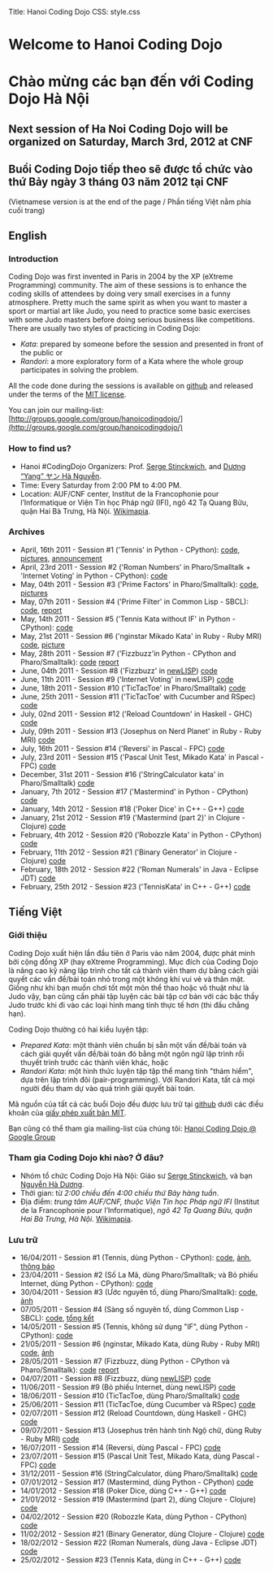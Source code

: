 Title: Hanoi Coding Dojo
CSS: style.css

# Welcome to Hanoi Coding Dojo
# Chào mừng các bạn đến với Coding Dojo Hà Nội

## Next session of Ha Noi Coding Dojo will be organized on Saturday, March 3rd, 2012 at CNF ##

## Buổi Coding Dojo tiếp theo sẽ được tổ chức vào thứ Bảy ngày 3 tháng 03 năm 2012 tại CNF ##

(Vietnamese version is at the end of the page / Phần tiếng Việt nằm phía cuối
trang)

## English

### Introduction

Coding Dojo was first invented in Paris in 2004 by the XP (eXtreme
Programming) community.  The aim of these sessions is to enhance the coding
skills of attendees by doing very small exercises in a funny atmosphere.
Pretty much the same spirit as when you want to master a sport or martial art
like Judo, you need to practice some basic exercises with some Judo masters
before doing serious business like competitions.  There are usually two styles
of practicing in Coding Dojo:

* *Kata*: prepared by someone before the session and presented in front of the
  public or
* *Randori*: a more exploratory form of a Kata where the whole group
  participates in solving the problem.

All the code done during the sessions is available on
[github](http://www.github.com/) and released under the terms of the
[MIT license](http://www.opensource.org/licenses/mit-license.php).

You can join our mailing-list:
[http://groups.google.com/group/hanoicodingdojo/](http://groups.google.com/group/hanoicodingdojo/)

### How to find us?

 * Hanoi #CodingDojo Organizers:
   Prof. [Serge Stinckwich](http://www.doesnotunderstand.org/), and
   [Dương “Yang” ヤン Hà Nguyễn](http://cmpitg.wordpress.com).
 * Time: Every Saturday from 2:00 PM to 4:00 PM.
 * Location: AUF/CNF center, Institut de la Francophonie pour
   l’Informatique or Viện Tin học Pháp ngữ (IFI), ngõ 42 Tạ Quang Bửu,
   quận Hai Bà Trưng, Hà
   Nội. [Wikimapia](http://wikimapia.org/131037/vi/Vi%E1%BB%87n-Tin-h%E1%BB%8Dc-Ph%C3%A1p-ng%E1%BB%AF-H%C3%A0-N%E1%BB%99i-IFI).

### Archives

* April, 16th 2011 - Session #1 ('Tennis' in Python - CPython):
  [code](https://github.com/HaNoiCodingDojo/HNCDSession1),
  [pictures](http://www.flickr.com/photos/sergestinckwich/sets/72157626521205638/),
  [announcement](http://blog.hanoilug.org/?p=123)
* April, 23rd 2011 - Session #2 ('Roman Numbers' in Pharo/Smalltalk + 'Internet Voting'
  in Python - CPython): [code](https://github.com/HaNoiCodingDojo/HNCDSession2)
* May, 04th 2011 - Session #3 ('Prime Factors' in Pharo/Smalltalk):
  [code](https://github.com/HaNoiCodingDojo/HNCDSession3),
  [pictures](http://www.flickr.com/photos/vuhung/sets/72157626622094652/)
* May, 07th 2011 - Session #4 ('Prime Filter' in Common Lisp - SBCL):
  [code](https://github.com/HaNoiCodingDojo/HNCDSession4),
  [report](http://blog.hanoilug.org/?p=124)
* May, 14th 2011 - Session #5 ('Tennis Kata without IF' in Python - CPython):
  [code](https://github.com/HaNoiCodingDojo/HNCDSession5)
* May, 21st 2011 - Session #6 ('nginstar Mikado Kata' in Ruby - Ruby MRI)
  [code](https://github.com/HaNoiCodingDojo/HNCDSession6),
  [picture](http://www.flickr.com/photos/sergestinckwich/5753566224/)
* May, 28th 2011 - Session #7 ('Fizzbuzz'in Python - CPython and Pharo/Smalltalk):
  [code](https://github.com/HaNoiCodingDojo/HNCDSession7)
  [report](http://cmpitg.wordpress.com/2011/05/30/hanoi-coding-dojo-session-7/)
* June, 04th 2011 - Session #8 ('Fizzbuzz' in
  [newLISP](http://www.newlisp.org/))
  [code](https://github.com/HaNoiCodingDojo/HNCDSession8)
* June, 11th 2011 - Session #9 ('Internet Voting' in newLISP)
  [code](https://github.com/HaNoiCodingDojo/HNCDSession9)
* June, 18th 2011 - Session #10 ('TicTacToe' in Pharo/Smalltalk)
  [code](https://github.com/HaNoiCodingDojo/HNCDSession10)
* June, 25th 2011 - Session #11 ('TicTacToe' with Cucumber and RSpec)
  [code](https://github.com/HaNoiCodingDojo/HNCDSession11)
* July, 02nd 2011 - Session #12 ('Reload Countdown' in Haskell - GHC)
  [code](https://github.com/HaNoiCodingDojo/HNCDSession12)
* July, 09th 2011 - Session #13 ('Josephus on Nerd Planet' in Ruby - Ruby MRI)
  [code](https://github.com/HaNoiCodingDojo/HNCDSession13)
* July, 16th 2011 - Session #14 ('Reversi' in Pascal - FPC)
  [code](https://github.com/HaNoiCodingDojo/HNCDSession14)
* July, 23rd 2011 - Session #15 ('Pascal Unit Test, Mikado Kata' in Pascal -
  FPC) [code](https://github.com/HaNoiCodingDojo/HNCDSession15)
* December, 31st 2011 - Session #16 ('StringCalculator kata' in
  Pharo/Smalltalk) [code](https://github.com/HaNoiCodingDojo/HNCDSession16)
* January, 7th 2012 - Session #17 ('Mastermind' in Python - CPython)
  [code](https://github.com/HaNoiCodingDojo/HNCDSession17)
* January, 14th 2012 - Session #18 ('Poker Dice' in C++ - G++)
  [code](https://github.com/HaNoiCodingDojo/HNCDSession18)
* January, 21st 2012 - Session #19 ('Mastermind (part 2)' in Clojure -
  Clojure) [code](https://github.com/HaNoiCodingDojo/HNCDSession19)
* February, 4th 2012 - Session #20 ('Robozzle Kata' in Python - CPython)
  [code](https://github.com/HaNoiCodingDojo/HNCDSession20)
* February, 11th 2012 - Session #21 ('Binary Generator' in Clojure - Clojure)
  [code](https://github.com/HaNoiCodingDojo/HNCDSession21)
* February, 18th 2012 - Session #22 ('Roman Numerals' in Java - Eclipse JDT)
  [code](https://github.com/HaNoiCodingDojo/HNCDSession22)
* February, 25th 2012 - Session #23 ('TennisKata' in C++ - G++)
  [code](https://github.com/HaNoiCodingDojo/HNCDSession23)

## Tiếng Việt

### Giới thiệu

Coding Dojo xuất hiện lần đầu tiên ở Paris vào năm 2004, được phát minh bởi
cộng đồng XP (hay eXtreme Programming).  Mục đích của Coding Dojo là nâng cao
kỹ năng lập trình cho tất cả thành viên tham dự bằng cách giải quyết các vấn
đề/bài toán nhỏ trong một không khí vui vẻ và thân mật.  Giống như khi bạn
muốn chơi tốt một môn thể thao hoặc võ thuật như là Judo vậy, bạn cũng cần
phải tập luyện các bài tập cơ bản với các bậc thầy Judo trước khi đi vào các
loại hình mang tính thực tế hơn (thi đấu chẳng hạn).

Coding Dojo thường có hai kiểu luyện tập:

* *Prepared Kata*: một thành viên chuẩn bị sẵn một vấn đề/bài toán và cách
  giải quyết vấn đề/bài toán đó bằng một ngôn ngữ lập trình rồi thuyết trình
  trước các thành viên khác, hoặc
* *Randori Kata*: một hình thức luyện tập tập thể mang tính "thám hiểm", dựa
  trên lập trình đôi (pair-programming).  Với Randori Kata, tất cả mọi người
  đều tham dự vào quá trình giải quyết bài toán.

Mã nguồn của tất cả các buổi Dojo đều được lưu trữ tại
[github](http://www.github.com/) dưới các điều khoản của
[giấy phép xuất bản MIT](http://www.opensource.org/licenses/mit-license.php).

Bạn cũng có thể tham gia mailing-list của chúng tôi:
[Hanoi Coding Dojo @ Google Group](http://groups.google.com/group/hanoicodingdojo/)

### Tham gia Coding Dojo khi nào?  Ở đâu?

 * Nhóm tổ chức Coding Dojo Hà Nội: Giáo sư
   [Serge Stinckwich](http://www.doesnotunderstand.org/), và bạn
   [Nguyễn Hà Dương](http://cmpitg.wordpress.com).
 * Thời gian: từ *2:00 chiều đến 4:00 chiều thứ Bảy hàng tuần*.
 * Địa điểm: *trung tâm AUF/CNF, thuộc Viện Tin học Pháp ngữ IFI* (Institut de
   la Francophonie pour l’Informatique), *ngõ 42 Tạ Quang Bửu, quận Hai Bà
   Trưng, Hà
   Nội*. [Wikimapia](http://wikimapia.org/131037/vi/Vi%E1%BB%87n-Tin-h%E1%BB%8Dc-Ph%C3%A1p-ng%E1%BB%AF-H%C3%A0-N%E1%BB%99i-IFI).

### Lưu trữ

* 16/04/2011 - Session #1 (Tennis, dùng Python - CPython):
  [code](https://github.com/HaNoiCodingDojo/HNCDSession1),
  [ảnh](http://www.flickr.com/photos/sergestinckwich/sets/72157626521205638/),
  [thông báo](http://blog.hanoilug.org/?p=123)
* 23/04/2011 - Session #2 (Số La Mã, dùng Pharo/Smalltalk; và Bỏ phiếu
  Internet, dùng Python - CPython):
  [code](https://github.com/HaNoiCodingDojo/HNCDSession2)
* 30/04/2011 - Session #3 (Ước nguyên tố, dùng Pharo/Smalltalk):
  [code](https://github.com/HaNoiCodingDojo/HNCDSession3),
  [ảnh](http://www.flickr.com/photos/vuhung/sets/72157626622094652/)
* 07/05/2011 - Session #4 (Sàng số nguyên tố, dùng Common Lisp - SBCL):
  [code](https://github.com/HaNoiCodingDojo/HNCDSession4),
  [tổng kết](http://blog.hanoilug.org/?p=124)
* 14/05/2011 - Session #5 (Tennis, không sử dụng "IF", dùng Python - CPython):
  [code](https://github.com/HaNoiCodingDojo/HNCDSession5)
* 21/05/2011 - Session #6 (nginstar, Mikado Kata, dùng Ruby - Ruby MRI)
  [code](https://github.com/HaNoiCodingDojo/HNCDSession6),
  [ảnh](http://www.flickr.com/photos/sergestinckwich/5753566224/)
* 28/05/2011 - Session #7 (Fizzbuzz, dùng Python - CPython và
  Pharo/Smalltalk): [code](https://github.com/HaNoiCodingDojo/HNCDSession7)
    [report](http://cmpitg.wordpress.com/2011/05/30/hanoi-coding-dojo-session-7/)
* 04/07/2011 - Session #8 (Fizzbuzz, dùng
  [newLISP](http://www.newlisp.org/))
  [code](https://github.com/HaNoiCodingDojo/HNCDSession8)
* 11/06/2011 - Session #9 (Bỏ phiếu Internet, dùng newLISP)
  [code](https://github.com/HaNoiCodingDojo/HNCDSession9)
* 18/06/2011 - Session #10 (TicTacToe, dùng Pharo/Smalltalk)
  [code](https://github.com/HaNoiCodingDojo/HNCDSession10)
* 25/06/2011 - Session #11 (TicTacToe, dùng Cucumber và RSpec)
  [code](https://github.com/HaNoiCodingDojo/HNCDSession11)
* 02/07/2011 - Session #12 (Reload Countdown, dùng Haskell - GHC)
  [code](https://github.com/HaNoiCodingDojo/HNCDSession12)
* 09/07/2011 - Session #13 (Josephus trên hành tinh Ngộ chữ, dùng Ruby - Ruby
  MRI) [code](https://github.com/HaNoiCodingDojo/HNCDSession13)
* 16/07/2011 - Session #14 (Reversi, dùng Pascal - FPC)
  [code](https://github.com/HaNoiCodingDojo/HNCDSession14)
* 23/07/2011 - Session #15 (Pascal Unit Test, Mikado Kata, dùng Pascal - FPC)
  [code](https://github.com/HaNoiCodingDojo/HNCDSession15)
* 31/12/2011 - Session #16 (StringCalculator, dùng Pharo/Smalltalk)
  [code](https://github.com/HaNoiCodingDojo/HNCDSession16)
* 07/01/2012 - Session #17 (Mastermind, dùng Python - CPython)
  [code](https://github.com/HaNoiCodingDojo/HNCDSession17)
* 14/01/2012 - Session #18 (Poker Dice, dùng C++ - G++)
  [code](https://github.com/HaNoiCodingDojo/HNCDSession18)
* 21/01/2012 - Session #19 (Mastermind (part 2), dùng Clojure - Clojure)
  [code](https://github.com/HaNoiCodingDojo/HNCDSession19)
* 04/02/2012 - Session #20 (Robozzle Kata, dùng Python - CPython)
  [code](https://github.com/HaNoiCodingDojo/HNCDSession20)
* 11/02/2012 - Session #21 (Binary Generator, dùng Clojure - Clojure)
  [code](https://github.com/HaNoiCodingDojo/HNCDSession21)
* 18/02/2012 - Session #22 (Roman Numerals, dùng Java - Eclipse JDT)
  [code](https://github.com/HaNoiCodingDojo/HNCDSession22)
* 25/02/2012 - Session #23 (Tennis Kata, dùng in C++ - G++)
  [code](https://github.com/HaNoiCodingDojo/HNCDSession23)
